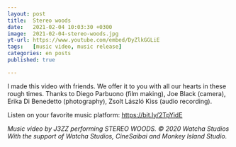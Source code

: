 ```yaml
---
layout: post
title:  Stereo woods
date:   2021-02-04 10:03:30 +0300
image:  2021-02-04-stereo-woods.jpg
yt-url: https://www.youtube.com/embed/DyZlkGGLiE
tags:   [music video, music release]
categories: en posts
published: true

---
```


I made this video with friends. We offer it to you with all our hearts in these rough times. Thanks to Diego Parbuono (film making), Joe Black (camera), Erika Di Benedetto (photography), Zsolt László Kiss (audio recording).

Listen on your favorite music platform: https://bit.ly/2TpYidE​  

*Music video by J3ZZ performing STEREO WOODS. © 2020 Watcha Studios*  
*With the support of Watcha Studios, CineSaibai and Monkey Island Studio.*  
